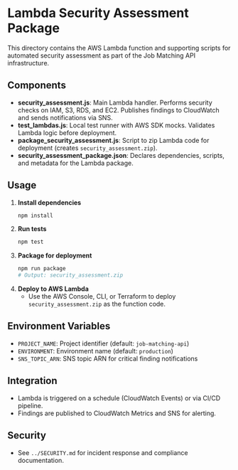 # Lambda Security Assessment Package

This directory contains the AWS Lambda function and supporting scripts for automated security assessment as part of the Job Matching API infrastructure.

## Components
- **security_assessment.js**: Main Lambda handler. Performs security checks on IAM, S3, RDS, and EC2. Publishes findings to CloudWatch and sends notifications via SNS.
- **test_lambdas.js**: Local test runner with AWS SDK mocks. Validates Lambda logic before deployment.
- **package_security_assessment.js**: Script to zip Lambda code for deployment (creates `security_assessment.zip`).
- **security_assessment_package.json**: Declares dependencies, scripts, and metadata for the Lambda package.

## Usage
1. **Install dependencies**
   ```sh
   npm install
   ```
2. **Run tests**
   ```sh
   npm test
   ```
3. **Package for deployment**
   ```sh
   npm run package
   # Output: security_assessment.zip
   ```
4. **Deploy to AWS Lambda**
   - Use the AWS Console, CLI, or Terraform to deploy `security_assessment.zip` as the function code.

## Environment Variables
- `PROJECT_NAME`: Project identifier (default: `job-matching-api`)
- `ENVIRONMENT`: Environment name (default: `production`)
- `SNS_TOPIC_ARN`: SNS topic ARN for critical finding notifications

## Integration
- Lambda is triggered on a schedule (CloudWatch Events) or via CI/CD pipeline.
- Findings are published to CloudWatch Metrics and SNS for alerting.

## Security
- See `../SECURITY.md` for incident response and compliance documentation.
